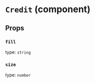 `Credit` (component)
====================



Props
-----

### `fill`

type: `string`


### `size`

type: `number`

